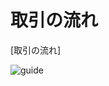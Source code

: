 ﻿# 取引の流れ

[取引の流れ]

![guide](https://raw.githubusercontent.com/sendroidsFamily/useGuides/master/images/guide.png)
